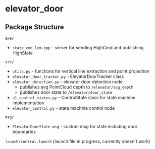 # elevator_door

## Package Structure
`exe/`
- `state_cmd_lcm.cpp` - server for sending HighCmd and publishing HighState

`src/`
- `utils.py` - functions for vertical line extraction and point projection
- `elevator_door_tracker.py` - ElevatorDoorTracker class
- `elevator_detection.py` - elevator door detection node
  - publishes avg PointCloud depth to `/elevator/avg_depth`
  - publishes door state to `/elevator/door_state`
- `a1_control_states.py` - ControlState class for state machine implementation
- `elevator_control.py` - state machine control node

`msg/`
- `ElevatorDoorState.msg` - custom msg for state including door boundaries

`launch/control.launch`
(launch file in progress, currently doesn't work)
